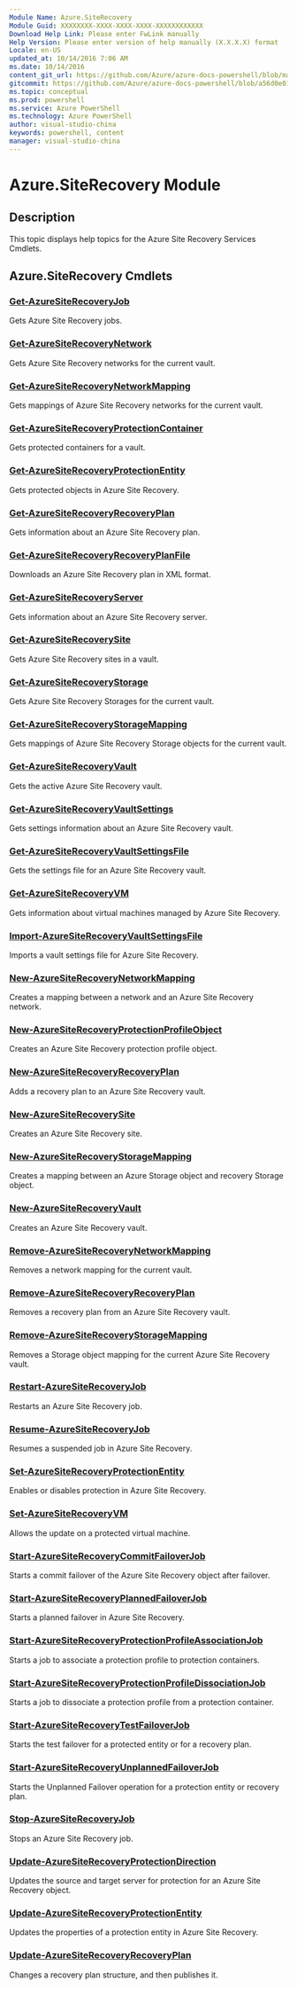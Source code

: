 ```yaml
---
Module Name: Azure.SiteRecovery
Module Guid: XXXXXXXX-XXXX-XXXX-XXXX-XXXXXXXXXXXX
Download Help Link: Please enter FwLink manually
Help Version: Please enter version of help manually (X.X.X.X) format
Locale: en-US
updated_at: 10/14/2016 7:06 AM
ms.date: 10/14/2016
content_git_url: https://github.com/Azure/azure-docs-powershell/blob/master/azureps-cmdlets-docs/ServiceManagement/Azure.SiteRecovery/v0.9.8/CmdletMDs/Azure.SiteRecovery.md
gitcommit: https://github.com/Azure/azure-docs-powershell/blob/a56d0e01e65c2c33aa2af13dd29addc94ead6e88/azureps-cmdlets-docs/ServiceManagement/Azure.SiteRecovery/v0.9.8/CmdletMDs/Azure.SiteRecovery.md
ms.topic: conceptual
ms.prod: powershell
ms.service: Azure PowerShell
ms.technology: Azure PowerShell
author: visual-studio-china
keywords: powershell, content
manager: visual-studio-china
---
```


# Azure.SiteRecovery Module
## Description
This topic displays help topics for the Azure Site Recovery Services Cmdlets. 

## Azure.SiteRecovery Cmdlets
### [Get-AzureSiteRecoveryJob](Get-AzureSiteRecoveryJob.md)
Gets Azure Site Recovery jobs.


### [Get-AzureSiteRecoveryNetwork](Get-AzureSiteRecoveryNetwork.md)
Gets Azure Site Recovery networks for the current vault.


### [Get-AzureSiteRecoveryNetworkMapping](Get-AzureSiteRecoveryNetworkMapping.md)
Gets mappings of Azure Site Recovery networks for the current vault.


### [Get-AzureSiteRecoveryProtectionContainer](Get-AzureSiteRecoveryProtectionContainer.md)
Gets protected containers for a vault.


### [Get-AzureSiteRecoveryProtectionEntity](Get-AzureSiteRecoveryProtectionEntity.md)
Gets protected objects in Azure Site Recovery.


### [Get-AzureSiteRecoveryRecoveryPlan](Get-AzureSiteRecoveryRecoveryPlan.md)
Gets information about an Azure Site Recovery plan.


### [Get-AzureSiteRecoveryRecoveryPlanFile](Get-AzureSiteRecoveryRecoveryPlanFile.md)
Downloads an Azure Site Recovery plan in XML format.


### [Get-AzureSiteRecoveryServer](Get-AzureSiteRecoveryServer.md)
Gets information about an Azure Site Recovery server.


### [Get-AzureSiteRecoverySite](Get-AzureSiteRecoverySite.md)
Gets Azure Site Recovery sites in a vault.


### [Get-AzureSiteRecoveryStorage](Get-AzureSiteRecoveryStorage.md)
Gets Azure Site Recovery Storages for the current vault.


### [Get-AzureSiteRecoveryStorageMapping](Get-AzureSiteRecoveryStorageMapping.md)
Gets mappings of Azure Site Recovery Storage objects for the current vault.


### [Get-AzureSiteRecoveryVault](Get-AzureSiteRecoveryVault.md)
Gets the active Azure Site Recovery vault.


### [Get-AzureSiteRecoveryVaultSettings](Get-AzureSiteRecoveryVaultSettings.md)
Gets settings information about an Azure Site Recovery vault.


### [Get-AzureSiteRecoveryVaultSettingsFile](Get-AzureSiteRecoveryVaultSettingsFile.md)
Gets the settings file for an Azure Site Recovery vault.


### [Get-AzureSiteRecoveryVM](Get-AzureSiteRecoveryVM.md)
Gets information about virtual machines managed by Azure Site Recovery.


### [Import-AzureSiteRecoveryVaultSettingsFile](Import-AzureSiteRecoveryVaultSettingsFile.md)
Imports a vault settings file for Azure Site Recovery.


### [New-AzureSiteRecoveryNetworkMapping](New-AzureSiteRecoveryNetworkMapping.md)
Creates a mapping between a network and an Azure Site Recovery network.


### [New-AzureSiteRecoveryProtectionProfileObject](New-AzureSiteRecoveryProtectionProfileObject.md)
Creates an Azure Site Recovery protection profile object.


### [New-AzureSiteRecoveryRecoveryPlan](New-AzureSiteRecoveryRecoveryPlan.md)
Adds a recovery plan to an Azure Site Recovery vault.


### [New-AzureSiteRecoverySite](New-AzureSiteRecoverySite.md)
Creates an Azure Site Recovery site.


### [New-AzureSiteRecoveryStorageMapping](New-AzureSiteRecoveryStorageMapping.md)
Creates a mapping between an Azure Storage object and recovery Storage object.


### [New-AzureSiteRecoveryVault](New-AzureSiteRecoveryVault.md)
Creates an Azure Site Recovery vault.


### [Remove-AzureSiteRecoveryNetworkMapping](Remove-AzureSiteRecoveryNetworkMapping.md)
Removes a network mapping for the current vault.


### [Remove-AzureSiteRecoveryRecoveryPlan](Remove-AzureSiteRecoveryRecoveryPlan.md)
Removes a recovery plan from an Azure Site Recovery vault.


### [Remove-AzureSiteRecoveryStorageMapping](Remove-AzureSiteRecoveryStorageMapping.md)
Removes a Storage object mapping for the current Azure Site Recovery vault.


### [Restart-AzureSiteRecoveryJob](Restart-AzureSiteRecoveryJob.md)
Restarts an Azure Site Recovery job.


### [Resume-AzureSiteRecoveryJob](Resume-AzureSiteRecoveryJob.md)
Resumes a suspended job in Azure Site Recovery.


### [Set-AzureSiteRecoveryProtectionEntity](Set-AzureSiteRecoveryProtectionEntity.md)
Enables or disables protection in Azure Site Recovery.


### [Set-AzureSiteRecoveryVM](Set-AzureSiteRecoveryVM.md)
Allows the update on a protected virtual machine.


### [Start-AzureSiteRecoveryCommitFailoverJob](Start-AzureSiteRecoveryCommitFailoverJob.md)
Starts a commit failover of the Azure Site Recovery object after failover.


### [Start-AzureSiteRecoveryPlannedFailoverJob](Start-AzureSiteRecoveryPlannedFailoverJob.md)
Starts a planned failover in Azure Site Recovery.


### [Start-AzureSiteRecoveryProtectionProfileAssociationJob](Start-AzureSiteRecoveryProtectionProfileAssociationJob.md)
Starts a job to associate a protection profile to protection containers.


### [Start-AzureSiteRecoveryProtectionProfileDissociationJob](Start-AzureSiteRecoveryProtectionProfileDissociationJob.md)
Starts a job to dissociate a protection profile from a protection container.


### [Start-AzureSiteRecoveryTestFailoverJob](Start-AzureSiteRecoveryTestFailoverJob.md)
Starts the test failover for a protected entity or for a recovery plan.


### [Start-AzureSiteRecoveryUnplannedFailoverJob](Start-AzureSiteRecoveryUnplannedFailoverJob.md)
Starts the Unplanned Failover operation for a protection entity or recovery plan.


### [Stop-AzureSiteRecoveryJob](Stop-AzureSiteRecoveryJob.md)
Stops an Azure Site Recovery job.


### [Update-AzureSiteRecoveryProtectionDirection](Update-AzureSiteRecoveryProtectionDirection.md)
Updates the source and target server for protection for an Azure Site Recovery object.


### [Update-AzureSiteRecoveryProtectionEntity](Update-AzureSiteRecoveryProtectionEntity.md)
Updates the properties of a protection entity in Azure Site Recovery.


### [Update-AzureSiteRecoveryRecoveryPlan](Update-AzureSiteRecoveryRecoveryPlan.md)
Changes a recovery plan structure, and then publishes it.



